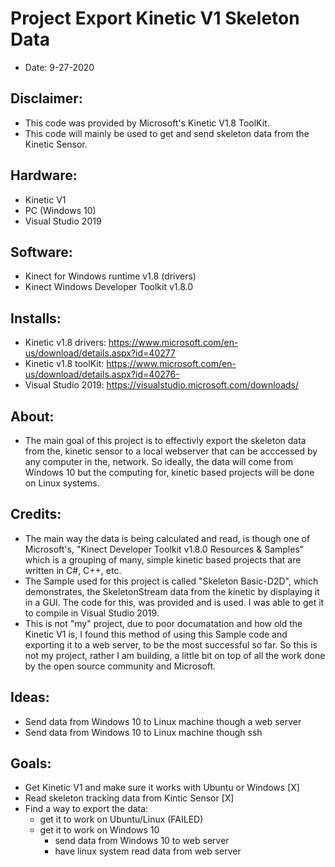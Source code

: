 # Project Export Kinetic V1 Skeleton Data
- Date: 9-27-2020

## Disclaimer:
- This code was provided by Microsoft's Kinetic V1.8 ToolKit.
- This code will mainly be used to get and send skeleton data from the Kinetic Sensor.

## Hardware:
- Kinetic V1
- PC (Windows 10)
- Visual Studio 2019

## Software:
- Kinect for Windows runtime v1.8 (drivers)
- Kinect Windows Developer Toolkit v1.8.0

## Installs:
- Kinetic v1.8 drivers: https://www.microsoft.com/en-us/download/details.aspx?id=40277
- Kinetic v1.8 toolKit: https://www.microsoft.com/en-us/download/details.aspx?id=40276-
- Visual Studio 2019:  https://visualstudio.microsoft.com/downloads/

## About:
- The main goal of this project is to effectivly export the skeleton data from the,
kinetic sensor to a local webserver that can be acccessed by any computer in the,
network. So ideally, the data will come from Windows 10 but the computing for,
kinetic based projects will be done on Linux systems.

## Credits:
- The main way the data is being calculated and read, is though one of Microsoft's,
"Kinect Developer Toolkit v1.8.0 Resources & Samples" which is a grouping of many,
simple kinetic based projects that are written in C#, C++, etc.
- The Sample used for this project is called "Skeleton Basic-D2D", which demonstrates,
the SkeletonStream data from the kinetic by displaying it in a GUI. The code for this,
was provided and is used. I was able to get it to compile in Visual Studio 2019.
- This is not "my" project, due to poor documatation and how old the Kinetic V1 is,
I found this method of using this Sample code and exporting it to a web server,
to be the most successful so far. So this is not my project, rather I am building,
a little bit on top of all the work done by the open source community and Microsoft.

## Ideas:
- Send data from Windows 10 to Linux machine though a web server
- Send data from Windows 10 to Linux machine though ssh

## Goals:
- Get Kinetic V1 and make sure it works with Ubuntu or Windows		[X]
- Read skeleton tracking data from Kintic Sensor		[X]
- Find a way to export the data:
	- get it to work on Ubuntu/Linux	(FAILED)
	- get it to work on Windows 10
		- send data from Windows 10 to web server
		- have linux system read data from web server


